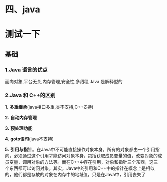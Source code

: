 # **四、java**

# 测试一下
## **基础**

### **1.Java 语言的优点**

面向对象,平台无关,内存管理,安全性,多线程,Java 是解释型的

### **2.Java 和 C++的区别**

**1.** **多重继承**(java接口多重,类不支持,C++支持)

**2.** **自动内存管理**

**3.** **预处理功能**

**4.** **goto语句**(java不支持)

**5.** **引用与指针**。在Java中不可能直接操作对象本身，所有的对象都由一个引用指向，必须通过这个引用才能访问对象本身，包括获取成员变量的值，改变对象的成员变量，调用对象的方法等。而在C++中存在引用，对象和指针三个东西，这三个东西都可以访问对象。其实，Java中的引用和C++中的指针在概念上是相似的，他们都是存放的对象在内存中的地址值，只是在Java中，引用丧失了
